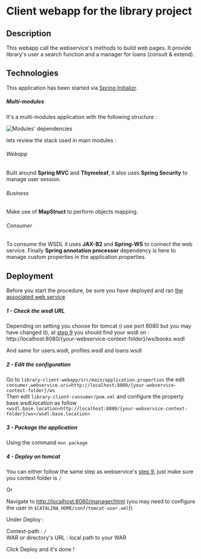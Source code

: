 # Client webapp for the library project  
  
## Description  
  
This webapp call the webservice's methods to build web pages. It provide library's user
a search function and a manager for loans (consult & extend).
  
## Technologies  
  
This application has been started via [Spring Initializr](https://start.spring.io/).  

##### Multi-modules  

It's a multi-modules application with the following structure :

![Modules' dependencies](https://raw.githubusercontent.com/xxjokerx/library-client/master/documents/modules.png)

lets review the stack used in main modules :

###### Webapp
Built around **Spring MVC** and **Thymeleaf**, it also uses **Spring Security** to manage user session.

###### Business
Make use of **MapStruct** to perform objects mapping.

###### Consumer
To consume the WSDL it uses **JAX-B2** and **Spring-WS** to connect the web service.
Finally **Spring annotation processor** dependency is here to manage custom properties in the application.properties.


## Deployment

Before you start the procedure, be sure you have deployed and ran [the associated web service](https://github.com/xxjokerx/library-service)

##### 1 - Check the wsdl URL

Depending on setting you choose for tomcat (i use port 8080 but you may have changed it), at [step 9](https://github.com/xxjokerx/library-service) you should find your wsdl on :\
http://localhost:8080/{your-webservice-context-folder}/ws/books.wsdl

And same for users.wsdl, profiles.wsdl and loans.wsdl

##### 2 - Edit the configuration

Go to `library-client-webapp/src/main/application.properties` the edit `consumer.webservice.uri=http://localhost:8080/{your-webservice-context-folder}/ws`\
Then edit `library-client-consumer/pom.xml` and configure the property base.wsdl.location as follow `<wsdl.base.location>http://localhost:8080/{your-webservice-context-folder}/ws</wsdl.base.location>`

##### 3 - Package the application

Using the command `mvn package`

##### 4 - Deploy on tomcat

You can either follow the same step as webservice's [step 9](https://github.com/xxjokerx/library-service#9---deploy-on-external-tomcat), just make sure you context folder is `/`

Or

Navigate to [http://localhost:8080/manager/html]() (you may need to configure the user in `$CATALINA_HOME/conf/tomcat-user.xml`)\

Under Deploy :

Context-path : `/`\
WAR or directory's URL : local path to your WAR

Click Deploy and it's done ! 

